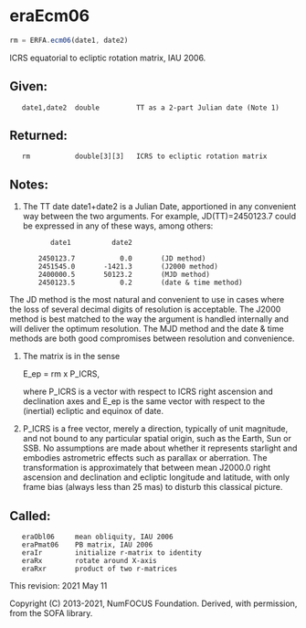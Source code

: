 # eraEcm06

```js
rm = ERFA.ecm06(date1, date2)
```

ICRS equatorial to ecliptic rotation matrix, IAU 2006.

## Given:
```
   date1,date2  double         TT as a 2-part Julian date (Note 1)
```

## Returned:
```
   rm           double[3][3]   ICRS to ecliptic rotation matrix
```

## Notes:

1) The TT date date1+date2 is a Julian Date, apportioned in any
   convenient way between the two arguments.  For example,
   JD(TT)=2450123.7 could be expressed in any of these ways,
   among others:

```
          date1          date2

       2450123.7           0.0       (JD method)
       2451545.0       -1421.3       (J2000 method)
       2400000.5       50123.2       (MJD method)
       2450123.5           0.2       (date & time method)
```

   The JD method is the most natural and convenient to use in
   cases where the loss of several decimal digits of resolution
   is acceptable.  The J2000 method is best matched to the way
   the argument is handled internally and will deliver the
   optimum resolution.  The MJD method and the date & time methods
   are both good compromises between resolution and convenience.

1) The matrix is in the sense

      E_ep = rm x P_ICRS,

   where P_ICRS is a vector with respect to ICRS right ascension
   and declination axes and E_ep is the same vector with respect to
   the (inertial) ecliptic and equinox of date.

2) P_ICRS is a free vector, merely a direction, typically of unit
   magnitude, and not bound to any particular spatial origin, such
   as the Earth, Sun or SSB.  No assumptions are made about whether
   it represents starlight and embodies astrometric effects such as
   parallax or aberration.  The transformation is approximately that
   between mean J2000.0 right ascension and declination and ecliptic
   longitude and latitude, with only frame bias (always less than
   25 mas) to disturb this classical picture.

## Called:
```
   eraObl06     mean obliquity, IAU 2006
   eraPmat06    PB matrix, IAU 2006
   eraIr        initialize r-matrix to identity
   eraRx        rotate around X-axis
   eraRxr       product of two r-matrices
```

This revision:  2021 May 11

Copyright (C) 2013-2021, NumFOCUS Foundation.
Derived, with permission, from the SOFA library.
